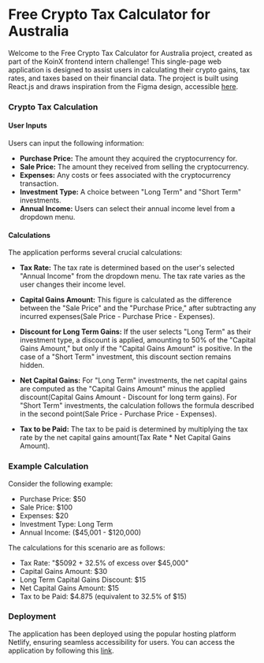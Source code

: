 # Free Crypto Tax Calculator for Australia

Welcome to the Free Crypto Tax Calculator for Australia project, created as part of the KoinX frontend intern challenge! This single-page web application is designed to assist users in calculating their crypto gains, tax rates, and taxes based on their financial data. The project is built using React.js and draws inspiration from the Figma design, accessible [here](https://figmashort.link/bREHpN).

### Crypto Tax Calculation

#### User Inputs

Users can input the following information:

- **Purchase Price:** The amount they acquired the cryptocurrency for.
- **Sale Price:** The amount they received from selling the cryptocurrency.
- **Expenses:** Any costs or fees associated with the cryptocurrency transaction.
- **Investment Type:** A choice between "Long Term" and "Short Term" investments.
- **Annual Income:** Users can select their annual income level from a dropdown menu.

#### Calculations

The application performs several crucial calculations:

- **Tax Rate:** The tax rate is determined based on the user's selected "Annual Income" from the dropdown menu. The tax rate varies as the user changes their income level.

- **Capital Gains Amount:** This figure is calculated as the difference between the "Sale Price" and the "Purchase Price," after subtracting any incurred expenses(Sale Price - Purchase Price - Expenses).

- **Discount for Long Term Gains:** If the user selects "Long Term" as their investment type, a discount is applied, amounting to 50% of the "Capital Gains Amount," but only if the "Capital Gains Amount" is positive. In the case of a "Short Term" investment, this discount section remains hidden.

- **Net Capital Gains:** For "Long Term" investments, the net capital gains are computed as the "Capital Gains Amount" minus the applied discount(Capital Gains Amount - Discount for long term gains). For "Short Term" investments, the calculation follows the formula described in the second point(Sale Price - Purchase Price - Expenses).

- **Tax to be Paid:** The tax to be paid is determined by multiplying the tax rate by the net capital gains amount(Tax Rate \* Net Capital Gains Amount).

### Example Calculation

Consider the following example:

- Purchase Price: $50
- Sale Price: $100
- Expenses: $20
- Investment Type: Long Term
- Annual Income: ($45,001 - $120,000)

The calculations for this scenario are as follows:

- Tax Rate: "$5092 + 32.5% of excess over $45,000"
- Capital Gains Amount: $30
- Long Term Capital Gains Discount: $15
- Net Capital Gains Amount: $15
- Tax to be Paid: $4.875 (equivalent to 32.5% of $15)

### Deployment

The application has been deployed using the popular hosting platform Netlify, ensuring seamless accessibility for users. You can access the application by following this [link](https://koinx-crypto-tax-calculator.netlify.app/).
